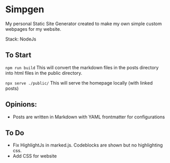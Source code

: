# Simpgen

My personal Static Site Generator created to make my own simple custom
webpages for my website.

Stack: NodeJs 

## To Start
``` npm run build ```
This will convert the markdown files in the posts directory into html files in the public directory. 

```npx serve ./public/```
This will serve the homepage locally (with linked posts)

Opinions:
---
* Posts are written in Markdown with YAML frontmatter for configurations
 
To Do
--- 
 * Fix HighlightJs in marked.js. Codeblocks are shown but no highlighting css. 
 * Add CSS for website
